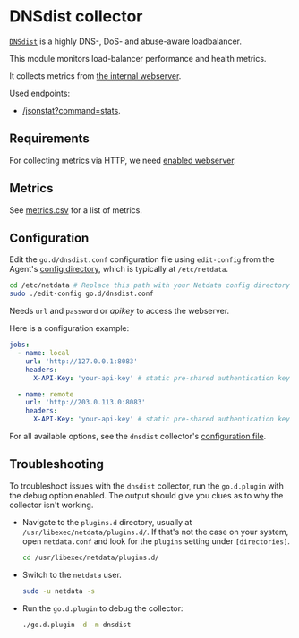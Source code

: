 <!--
title: "DNSdist monitoring with Netdata"
description: "Monitor the health and performance of DNSdist load balancers with zero configuration, per-second metric granularity, and interactive visualizations."
custom_edit_url: "https://github.com/netdata/go.d.plugin/edit/master/modules/dnsdist/README.md"
sidebar_label: "DNSdist"
learn_status: "Published"
learn_topic_type: "References"
learn_rel_path: "Integrations/Monitor/Networking"
-->

# DNSdist collector

[`DNSdist`](https://dnsdist.org/) is a highly DNS-, DoS- and abuse-aware loadbalancer.

This module monitors load-balancer performance and health metrics.

It collects metrics from [the internal webserver](https://dnsdist.org/guides/webserver.html).

Used endpoints:

- [/jsonstat?command=stats](https://dnsdist.org/guides/webserver.html#get--jsonstat).

## Requirements

For collecting metrics via HTTP, we need [enabled webserver](https://dnsdist.org/guides/webserver.html).

## Metrics

See [metrics.csv](https://github.com/netdata/go.d.plugin/blob/master/modules/dnsdist/metrics.csv) for a list of
metrics.

## Configuration

Edit the `go.d/dnsdist.conf` configuration file using `edit-config` from the
Agent's [config directory](https://github.com/netdata/netdata/blob/master/docs/configure/nodes.md), which is typically
at `/etc/netdata`.

```bash
cd /etc/netdata # Replace this path with your Netdata config directory
sudo ./edit-config go.d/dnsdist.conf
```

Needs `url` and `password` or _apikey_ to access the webserver.

Here is a configuration example:

```yaml
jobs:
  - name: local
    url: 'http://127.0.0.1:8083'
    headers:
      X-API-Key: 'your-api-key' # static pre-shared authentication key for access to the REST API (api-key).

  - name: remote
    url: 'http://203.0.113.0:8083'
    headers:
      X-API-Key: 'your-api-key' # static pre-shared authentication key for access to the REST API (api-key).
```

For all available options, see the `dnsdist`
collector's [configuration file](https://github.com/netdata/go.d.plugin/blob/master/config/go.d/dnsdist.conf).

## Troubleshooting

To troubleshoot issues with the `dnsdist` collector, run the `go.d.plugin` with the debug option enabled. The output
should give you clues as to why the collector isn't working.

- Navigate to the `plugins.d` directory, usually at `/usr/libexec/netdata/plugins.d/`. If that's not the case on
  your system, open `netdata.conf` and look for the `plugins` setting under `[directories]`.

  ```bash
  cd /usr/libexec/netdata/plugins.d/
  ```

- Switch to the `netdata` user.

  ```bash
  sudo -u netdata -s
  ```

- Run the `go.d.plugin` to debug the collector:

  ```bash
  ./go.d.plugin -d -m dnsdist
  ```

